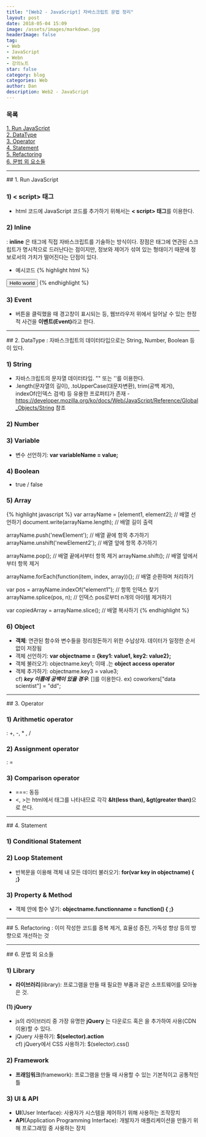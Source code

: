 ```yaml
---
title: "[Web2 - JavaScript] 자바스크립트 문법 정리"
layout: post
date: 2018-05-04 15:09
image: /assets/images/markdown.jpg
headerImage: false
tag:
- Web
- JavaScript
- Webn
- 강의노트
star: false
category: blog
categories: Web
author: Dan
description: Web2 - JavaScript
---
```


### 목록
<a href="#one">1. Run JavaScript</a><br>
<a href="#two">2. DataType</a><br>
<a href="#three">3. Operator</a><br>
<a href="#four">4. Statement</a><br>
<a href="#five">5. Refactoring</a><br>
<a href="#six">6. 문법 외 요소들</a>

---
<div id="one"></div>
## 1. Run JavaScript

### 1) < script> 태그
* html 코드에 JavaScript 코드를 추가하기 위해서는 <span class="evidence-purple">**< script> 태그**</span>를 이용한다.

### 2) Inline
: **inline** 은 태그에 직접 자바스크립트를 기술하는 방식이다. 장점은 태그에 연관된 스크립트가 명시적으로 드러난다는 점이지만, 정보와 제어가 섞여 있는 형태이기 때문에 정보로서의 가치가 떨어진다는 단점이 있다.
* 예시코드
{% highlight html %}
<!DOCTYPE html>
<html>
<body>
    <input type="button" onclick="alert('Hello world')" value="Hello world" />
</body>
</html>
{% endhighlight %}

### 3) Event
* 버튼을 클릭했을 때 경고창이 표시되는 등, 웹브라우저 위에서 일어날 수 있는 한정적 사건을 <span class="evidence-purple">**이벤트(Event)**</span>라고 한다.

---
<div id="two"></div>
## 2. DataType
: 자바스크립트의 데이터타입으로는 String, Number, Boolean 등이 있다.

### 1) String
* 자바스크립트의 문자열 데이터타입. "" 또는 ''를 이용한다.
* .length(문자열의 길이), .toUpperCase(대문자변환), trim(공백 제거), indexOf(인덱스 검색) 등 유용한 프로퍼티가 존재 - https://developer.mozilla.org/ko/docs/Web/JavaScript/Reference/Global_Objects/String 참조

### 2) Number

### 3) Variable
* 변수 선언하기: <span class="evidence-purple">**var variableName = value;**</span>

### 4) Boolean
* true / false

### 5) Array
{% highlight javascript %}
var arrayName = [element1, element2]; // 배열 선언하기
document.write(arrayName.length); // 배열 길이 출력

arrayName.push('newElement'); // 배열 끝에 항목 추가하기
arrayName.unshift('newElement2'); // 배열 앞에 항목 추가하기

arrayName.pop(); // 배열 끝에서부터 항목 제거
arrayName.shift(); // 배열 앞에서부터 항목 제거

arrayName.forEach(function(item, index, array)){}; // 배열 순환하며 처리하기

var pos = arrayName.indexOf("element1"); // 항목 인덱스 찾기
arrayName.splice(pos, n); // 인덱스 pos로부터 n개의 아이템 제거하기

var copiedArray = arrayName.slice(); // 배열 복사하기
{% endhighlight %}

### 6) Object
* **객체**: 연관된 함수와 변수들을 정리정돈하기 위한 수납상자. 데이터가 일정한 순서 없이 저장됨
* 객체 선언하기: <span class="evidence-purple">**var objectname = {key1: value1, key2: value2};**</span>
* 객체 불러오기: objectname.key1; 이때 .는 **object access operator**
* 객체 추가하기: objectname.key3 = value3;<br>
cf) ***key 이름에 공백이 있을 경우***: []를 이용한다. ex) <span class="evidence-purple">coworkers["data scientist"] = "dd";</span>

---
<div id="three"></div>
## 3. Operator

### 1) Arithmetic operator
: +, -, * , /

### 2) Assignment operator
: =

### 3) Comparison operator
* ===: 동등
* <, >는 html에서 태그를 나타내므로 각각 <span class="evidence-purple">**&lt(less than), &gt(greater than)**</span>으로 쓴다.

---
<div id="four"></div>
## 4. Statement

### 1) Conditional Statement

### 2) Loop Statement
* 반복문을 이용해 객체 내 모든 데이터 불러오기: <span class="evidence-purple">**for(var key in objectname) { ;}**</span>

### 3) Property & Method
* 객체 안에 함수 넣기: <span class="evidence-purple">**objectname.functionname = function() { ;}**</span>

---
<div id="five"></div>
## 5. Refactoring
: 이미 작성한 코드를 중복 제거, 효율성 증진, 가독성 향상 등의 방향으로 개선하는 것  

---
<div id="six"></div>
## 6. 문법 외 요소들

### 1) Library
* **라이브러리**(library): 프로그램을 만들 때 필요한 부품과 같은 소프트웨어를 모아놓은 것.

#### (1) jQuery
* js의 라이브러리 중 가장 유명한 **jQuery** 는 다운로드 혹은 <script
  src="https://code.jquery.com/jquery-3.3.1.min.js"
  integrity="sha256-FgpCb/KJQlLNfOu91ta32o/NMZxltwRo8QtmkMRdAu8="
  crossorigin="anonymous"></script> 을 추가하여 사용(CDN 이용)할 수 있다.
* jQuery 사용하기: <span class="evidence-purple">**$(selector).action**</span> <br>
 cf) jQuery에서 CSS 사용하기: $(selector).css()

### 2) Framework
* **프래임워크**(framework): 프로그램을 만들 때 사용할 수 있는 기본적이고 공통적인 틀

### 3) UI & API
* **UI**(User Interface): 사용자가 시스템을 제어하기 위해 사용하는 조작장치
* **API**(Application Programming Interface): 개발자가 애플리케이션을 만들기 위해 프로그래밍 중 사용하는 장치
